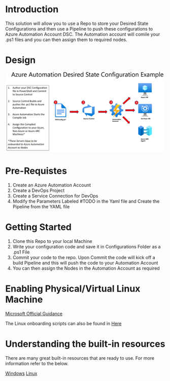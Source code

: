# Introduction 
This solution will allow you to use a Repo to store your Desired State Configurations and then use a Pipeline to push these configurations to Azure Automation Account DSC. The Automation account will comile your .ps1 files and you can then assign them to required nodes. 

# Design
![image](./Architecture/Design.jpg)
# Pre-Requistes 
1.	Create an Azure Automation Account
2.	Create a DevOps Project
3.  Create a Service Connection for DevOps
4.	Modify the Parameters Labeled #TODO in the Yaml file and Create the Pipeline from the YAML file
# Getting Started
1.	Clone this Repo to your local Machine
2.	Write your configuration code and save it in Configurations Folder as a .ps1 File
3.	Commit your code to the repo. Upon Commit the code will kick off a build Pipeline and this will push the code to your Automation Account
4. You can then assign the Nodes in the Automation Account as required

# Enabling Physical/Virtual Linux Machine
[Microsoft Official Guidance](https://learn.microsoft.com/en-us/azure/automation/automation-dsc-onboarding#enable-physicalvirtual-linux-machines)

The Linux onboarding scripts can also be found in [Here](https://github.com/microsoft/PowerShell-DSC-for-Linux/tree/master/LCM/scripts)

# Understanding the built-in resources

There are many great built-in resources that are ready to use. For more information refer to the below. 

[Windows](https://learn.microsoft.com/en-us/powershell/dsc/reference/resources/windows/archiveresource?view=dsc-1.1)
[Linux](https://learn.microsoft.com/en-us/powershell/dsc/reference/resources/linux/lnxarchiveresource?view=dsc-1.1)
